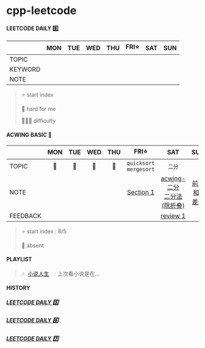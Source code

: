 # cpp-leetcode

#### LEETCODE DAILY 8️⃣

|       |MON|TUE|WED|THU|FRI⭐|SAT|SUN|
|  ---  |:-:|:-:|:-:|:-:|:-:|:-:|:-:|
|TOPIC  |
|KEYWORD|
|NOTE   |

> ⭐ start index   
> 
> 📌 hard for me        
> 
> 💚🧡💔 difficulty


#### ACWING BASIC 🦄
|        |MON|TUE|WED|THU|FRI⭐|SAT|SUN|
|  ---   |:-:|:-:|:-:|:-:|:-:|:-:|:-:|
|TOPIC   |📅|📅|📅|📅|`quicksort` `mergesort`|`二分`|   |
|NOTE    |   |   |   |   |[Section 1](/acwing/Section%201/)|[acwing-二分](/markdown/acwing%20-%20%E4%BA%8C%E5%88%86%E6%B3%95.md)<br/>[二分法(除折叠)](/markdown/%E4%B8%93%E9%A2%98%20-%20%E4%BA%8C%E5%88%86%E6%B3%95.md)|[前缀和&差分](/markdown/%E4%B8%93%E9%A2%98%20-%20%E5%89%8D%E7%BC%80%E5%92%8C.md)|
|FEEDBACK|   |   |   |   |   |[review 1](/acwing/Section%201/review%201.md)|   |

> ⭐ start index : 8/5
> 
> 📅 absent


#### PLAYLIST
> 🎶&nbsp; [小说人生](https://c.y.qq.com/base/fcgi-bin/u?__=X9sernA)  &emsp; 上次看小说是在...
> 
> 

#### HISTORY

##### [LEETCODE DAILY 5️⃣](/record/2022-05.md)

##### [LEETCODE DAILY 6️⃣](/record/2022-06.md)

##### [LEETCODE DAILY 7️⃣](/record/2022-07.md)